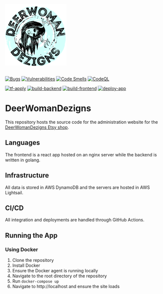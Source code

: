 <img src="web/src/assets/logo.png" alt="logo" width="200"/>
<br /><br />

[![Bugs](https://sonarcloud.io/api/project_badges/measure?project=DeerWomanDezigns_DeerWomanDezigns&metric=bugs)](https://sonarcloud.io/dashboard?id=DeerWomanDezigns_DeerWomanDezigns)
[![Vulnerabilities](https://sonarcloud.io/api/project_badges/measure?project=DeerWomanDezigns_DeerWomanDezigns&metric=vulnerabilities)](https://sonarcloud.io/dashboard?id=DeerWomanDezigns_DeerWomanDezigns)
[![Code Smells](https://sonarcloud.io/api/project_badges/measure?project=DeerWomanDezigns_DeerWomanDezigns&metric=code_smells)](https://sonarcloud.io/dashboard?id=DeerWomanDezigns_DeerWomanDezigns)
[![CodeQL](https://github.com/DeerWomanDezigns/DeerWomanDezigns/actions/workflows/codeql-analysis.yml/badge.svg)](https://github.com/DeerWomanDezigns/DeerWomanDezigns/actions/workflows/codeql-analysis.yml)

[![tf-apply](https://github.com/DeerWomanDezigns/DeerWomanDezigns/actions/workflows/tf-apply.yml/badge.svg)](https://github.com/DeerWomanDezigns/DeerWomanDezigns/actions/workflows/tf-apply.yml)
[![build-backend](https://github.com/DeerWomanDezigns/DeerWomanDezigns/actions/workflows/build-backend.yml/badge.svg)](https://github.com/DeerWomanDezigns/DeerWomanDezigns/actions/workflows/build-backend.yml)
[![build-frontend](https://github.com/DeerWomanDezigns/DeerWomanDezigns/actions/workflows/build-frontend.yml/badge.svg)](https://github.com/DeerWomanDezigns/DeerWomanDezigns/actions/workflows/build-frontend.yml)
[![deploy-app](https://github.com/DeerWomanDezigns/DeerWomanDezigns/actions/workflows/deploy-app.yml/badge.svg)](https://github.com/DeerWomanDezigns/DeerWomanDezigns/actions/workflows/deploy-app.yml)

# DeerWomanDezigns
This repository hosts the source code for the administration website for the [DeerWomanDezigns Etsy shop](https://www.etsy.com/shop/DeerwomanDezigns).

## Languages
The frontend is a react app hosted on an nginx server while the backend is written in golang.

## Infrastructure
All data is stored in AWS DynamoDB and the servers are hosted in AWS Lightsail.

## CI/CD
All integration and deployments are handled through GitHub Actions.

## Running the App

### Using Docker
1. Clone the repository
2. Install Docker
3. Ensure the Docker agent is running locally
4. Navigate to the root directory of the repository
5. Run `docker-compose up`
6. Navigate to http://localhost and ensure the site loads
